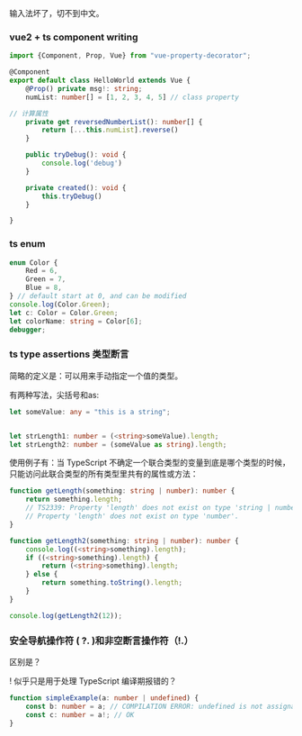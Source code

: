 输入法坏了，切不到中文。

### vue2 + ts component writing

```typescript
import {Component, Prop, Vue} from "vue-property-decorator";

@Component
export default class HelloWorld extends Vue {
    @Prop() private msg!: string;
    numList: number[] = [1, 2, 3, 4, 5] // class property

// 计算属性
    private get reversedNumberList(): number[] {
        return [...this.numList].reverse()
    }

    public tryDebug(): void {
        console.log('debug')
    }

    private created(): void {
        this.tryDebug()
    }

}

```

### ts enum

```typescript
enum Color {
    Red = 6,
    Green = 7,
    Blue = 8,
} // default start at 0, and can be modified
console.log(Color.Green);
let c: Color = Color.Green;
let colorName: string = Color[6];
debugger;

```

### ts type assertions 类型断言

简略的定义是：可以用来手动指定一个值的类型。

有两种写法，尖括号和as:

```typescript
let someValue: any = "this is a string";


let strLength1: number = (<string>someValue).length;
let strLength2: number = (someValue as string).length;
```

使用例子有：当 TypeScript 不确定一个联合类型的变量到底是哪个类型的时候，只能访问此联合类型的所有类型里共有的属性或方法：

```typescript
function getLength(something: string | number): number {
    return something.length;
    // TS2339: Property 'length' does not exist on type 'string | number'. 
    // Property 'length' does not exist on type 'number'.
}

function getLength2(something: string | number): number {
    console.log((<string>something).length);
    if ((<string>something).length) {
        return (<string>something).length;
    } else {
        return something.toString().length;
    }
}

console.log(getLength2(12));

```

### 安全导航操作符 ( ?. )和非空断言操作符（!.）

区别是？

! 似乎只是用于处理 TypeScript 编译期报错的？

```typescript
function simpleExample(a: number | undefined) {
    const b: number = a; // COMPILATION ERROR: undefined is not assignable to number.
    const c: number = a!; // OK
}
```
